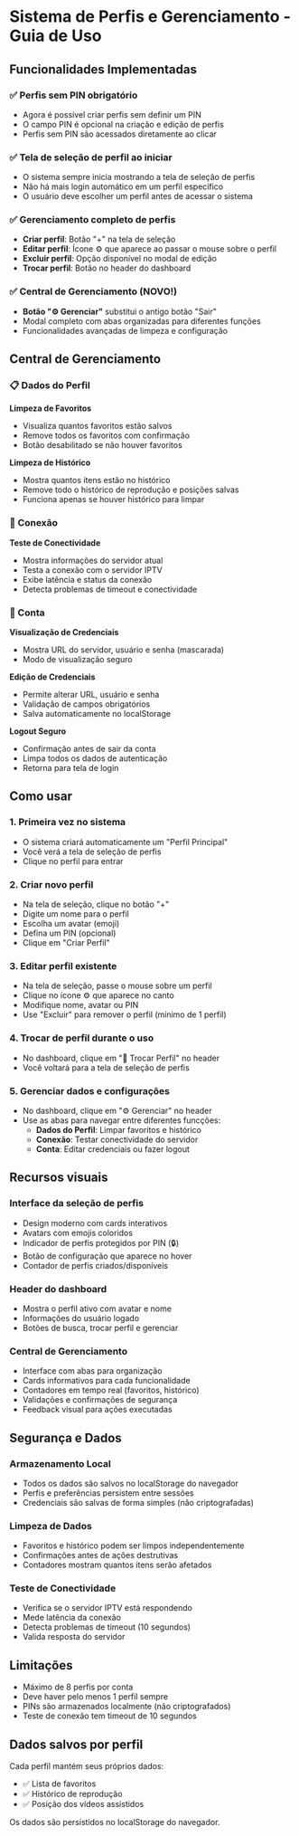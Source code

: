 # Sistema de Perfis e Gerenciamento - Guia de Uso

## Funcionalidades Implementadas

### ✅ Perfis sem PIN obrigatório
- Agora é possível criar perfis sem definir um PIN
- O campo PIN é opcional na criação e edição de perfis
- Perfis sem PIN são acessados diretamente ao clicar

### ✅ Tela de seleção de perfil ao iniciar
- O sistema sempre inicia mostrando a tela de seleção de perfis
- Não há mais login automático em um perfil específico
- O usuário deve escolher um perfil antes de acessar o sistema

### ✅ Gerenciamento completo de perfis
- **Criar perfil**: Botão "+" na tela de seleção
- **Editar perfil**: Ícone ⚙️ que aparece ao passar o mouse sobre o perfil
- **Excluir perfil**: Opção disponível no modal de edição
- **Trocar perfil**: Botão no header do dashboard

### ✅ Central de Gerenciamento (NOVO!)
- **Botão "⚙️ Gerenciar"** substitui o antigo botão "Sair"
- Modal completo com abas organizadas para diferentes funções
- Funcionalidades avançadas de limpeza e configuração

## Central de Gerenciamento

### 📋 Dados do Perfil
**Limpeza de Favoritos**
- Visualiza quantos favoritos estão salvos
- Remove todos os favoritos com confirmação
- Botão desabilitado se não houver favoritos

**Limpeza de Histórico**
- Mostra quantos itens estão no histórico
- Remove todo o histórico de reprodução e posições salvas
- Funciona apenas se houver histórico para limpar

### 🔧 Conexão
**Teste de Conectividade**
- Mostra informações do servidor atual
- Testa a conexão com o servidor IPTV
- Exibe latência e status da conexão
- Detecta problemas de timeout e conectividade

### 👤 Conta
**Visualização de Credenciais**
- Mostra URL do servidor, usuário e senha (mascarada)
- Modo de visualização seguro

**Edição de Credenciais**
- Permite alterar URL, usuário e senha
- Validação de campos obrigatórios
- Salva automaticamente no localStorage

**Logout Seguro**
- Confirmação antes de sair da conta
- Limpa todos os dados de autenticação
- Retorna para tela de login

## Como usar

### 1. Primeira vez no sistema
- O sistema criará automaticamente um "Perfil Principal" 
- Você verá a tela de seleção de perfis
- Clique no perfil para entrar

### 2. Criar novo perfil
- Na tela de seleção, clique no botão "+"
- Digite um nome para o perfil
- Escolha um avatar (emoji)
- Defina um PIN (opcional)
- Clique em "Criar Perfil"

### 3. Editar perfil existente
- Na tela de seleção, passe o mouse sobre um perfil
- Clique no ícone ⚙️ que aparece no canto
- Modifique nome, avatar ou PIN
- Use "Excluir" para remover o perfil (mínimo de 1 perfil)

### 4. Trocar de perfil durante o uso
- No dashboard, clique em "👤 Trocar Perfil" no header
- Você voltará para a tela de seleção de perfis

### 5. Gerenciar dados e configurações
- No dashboard, clique em "⚙️ Gerenciar" no header
- Use as abas para navegar entre diferentes funcções:
  - **Dados do Perfil**: Limpar favoritos e histórico
  - **Conexão**: Testar conectividade do servidor
  - **Conta**: Editar credenciais ou fazer logout

## Recursos visuais

### Interface da seleção de perfis
- Design moderno com cards interativos
- Avatars com emojis coloridos
- Indicador de perfis protegidos por PIN (🔒)
- Botão de configuração que aparece no hover
- Contador de perfis criados/disponíveis

### Header do dashboard
- Mostra o perfil ativo com avatar e nome
- Informações do usuário logado
- Botões de busca, trocar perfil e gerenciar

### Central de Gerenciamento
- Interface com abas para organização
- Cards informativos para cada funcionalidade
- Contadores em tempo real (favoritos, histórico)
- Validações e confirmações de segurança
- Feedback visual para ações executadas

## Segurança e Dados

### Armazenamento Local
- Todos os dados são salvos no localStorage do navegador
- Perfis e preferências persistem entre sessões
- Credenciais são salvas de forma simples (não criptografadas)

### Limpeza de Dados
- Favoritos e histórico podem ser limpos independentemente
- Confirmações antes de ações destrutivas
- Contadores mostram quantos itens serão afetados

### Teste de Conectividade
- Verifica se o servidor IPTV está respondendo
- Mede latência da conexão
- Detecta problemas de timeout (10 segundos)
- Valida resposta do servidor

## Limitações
- Máximo de 8 perfis por conta
- Deve haver pelo menos 1 perfil sempre
- PINs são armazenados localmente (não criptografados)
- Teste de conexão tem timeout de 10 segundos

## Dados salvos por perfil
Cada perfil mantém seus próprios dados:
- ✅ Lista de favoritos
- ✅ Histórico de reprodução
- ✅ Posição dos vídeos assistidos

Os dados são persistidos no localStorage do navegador.